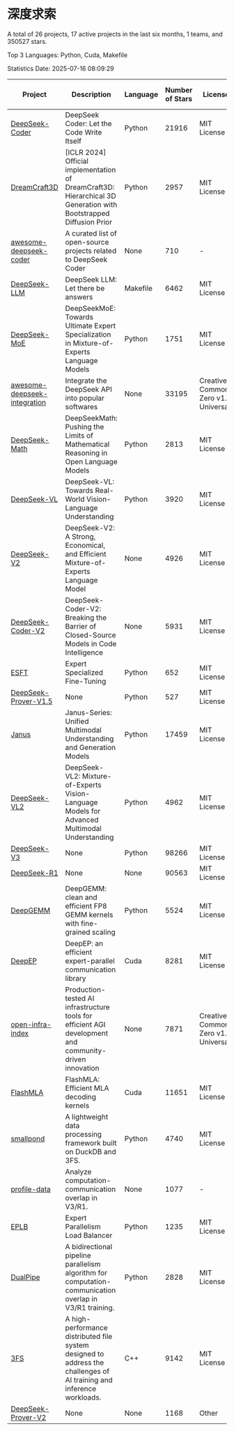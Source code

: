 # 深度求索

A total of 26 projects, 17 active projects in the last six months, 1 teams, and 350527 stars.

Top 3 Languages: Python, Cuda, Makefile

Statistics Date: 2025-07-16 08:09:29

| Project | Description | Language | Number of Stars | License | Creation Date | Last Updated Date | Last Pushed Date |
| --- | --- | --- | --- | --- | --- | --- | --- |
| [DeepSeek-Coder](https://github.com/deepseek-ai/DeepSeek-Coder) | DeepSeek Coder: Let the Code Write Itself | Python | 21916 | MIT License | 2023-10-20 | 2025-07-16 | 2024-05-21 |
| [DreamCraft3D](https://github.com/deepseek-ai/DreamCraft3D) | [ICLR 2024] Official implementation of DreamCraft3D: Hierarchical 3D Generation with Bootstrapped Diffusion Prior | Python | 2957 | MIT License | 2023-10-23 | 2025-07-15 | 2025-04-22 |
| [awesome-deepseek-coder](https://github.com/deepseek-ai/awesome-deepseek-coder) | A curated list of open-source projects related to DeepSeek Coder | None | 710 | - | 2023-11-06 | 2025-07-10 | 2024-04-03 |
| [DeepSeek-LLM](https://github.com/deepseek-ai/DeepSeek-LLM) | DeepSeek LLM: Let there be answers | Makefile | 6462 | MIT License | 2023-11-29 | 2025-07-16 | 2024-02-04 |
| [DeepSeek-MoE](https://github.com/deepseek-ai/DeepSeek-MoE) | DeepSeekMoE: Towards Ultimate Expert Specialization in Mixture-of-Experts Language Models | Python | 1751 | MIT License | 2024-01-02 | 2025-07-16 | 2024-01-16 |
| [awesome-deepseek-integration](https://github.com/deepseek-ai/awesome-deepseek-integration) | Integrate the DeepSeek API into popular softwares | None | 33195 | Creative Commons Zero v1.0 Universal | 2024-01-11 | 2025-07-16 | 2025-05-13 |
| [DeepSeek-Math](https://github.com/deepseek-ai/DeepSeek-Math) | DeepSeekMath: Pushing the Limits of Mathematical Reasoning in Open Language Models | Python | 2813 | MIT License | 2024-02-05 | 2025-07-15 | 2024-04-15 |
| [DeepSeek-VL](https://github.com/deepseek-ai/DeepSeek-VL) | DeepSeek-VL: Towards Real-World Vision-Language Understanding | Python | 3920 | MIT License | 2024-03-07 | 2025-07-15 | 2024-04-24 |
| [DeepSeek-V2](https://github.com/deepseek-ai/DeepSeek-V2) | DeepSeek-V2: A Strong, Economical, and Efficient Mixture-of-Experts Language Model | None | 4926 | MIT License | 2024-04-22 | 2025-07-16 | 2024-09-25 |
| [DeepSeek-Coder-V2](https://github.com/deepseek-ai/DeepSeek-Coder-V2) | DeepSeek-Coder-V2: Breaking the Barrier of Closed-Source Models in Code Intelligence | None | 5931 | MIT License | 2024-06-14 | 2025-07-16 | 2024-09-24 |
| [ESFT](https://github.com/deepseek-ai/ESFT) | Expert Specialized Fine-Tuning | Python | 652 | MIT License | 2024-07-04 | 2025-07-09 | 2025-05-22 |
| [DeepSeek-Prover-V1.5](https://github.com/deepseek-ai/DeepSeek-Prover-V1.5) | None | Python | 527 | MIT License | 2024-08-15 | 2025-07-10 | 2024-08-16 |
| [Janus](https://github.com/deepseek-ai/Janus) | Janus-Series: Unified Multimodal Understanding and Generation Models | Python | 17459 | MIT License | 2024-10-18 | 2025-07-16 | 2025-02-01 |
| [DeepSeek-VL2](https://github.com/deepseek-ai/DeepSeek-VL2) | DeepSeek-VL2: Mixture-of-Experts Vision-Language Models for Advanced Multimodal Understanding | Python | 4962 | MIT License | 2024-12-13 | 2025-07-16 | 2025-02-26 |
| [DeepSeek-V3](https://github.com/deepseek-ai/DeepSeek-V3) | None | Python | 98266 | MIT License | 2024-12-26 | 2025-07-16 | 2025-06-27 |
| [DeepSeek-R1](https://github.com/deepseek-ai/DeepSeek-R1) | None | None | 90563 | MIT License | 2025-01-20 | 2025-07-16 | 2025-06-27 |
| [DeepGEMM](https://github.com/deepseek-ai/DeepGEMM) | DeepGEMM: clean and efficient FP8 GEMM kernels with fine-grained scaling | Python | 5524 | MIT License | 2025-02-13 | 2025-07-16 | 2025-07-02 |
| [DeepEP](https://github.com/deepseek-ai/DeepEP) | DeepEP: an efficient expert-parallel communication library | Cuda | 8281 | MIT License | 2025-02-17 | 2025-07-16 | 2025-07-16 |
| [open-infra-index](https://github.com/deepseek-ai/open-infra-index) | Production-tested AI infrastructure tools for efficient AGI development and community-driven innovation | None | 7871 | Creative Commons Zero v1.0 Universal | 2025-02-21 | 2025-07-16 | 2025-05-15 |
| [FlashMLA](https://github.com/deepseek-ai/FlashMLA) | FlashMLA: Efficient MLA decoding kernels | Cuda | 11651 | MIT License | 2025-02-21 | 2025-07-15 | 2025-04-29 |
| [smallpond](https://github.com/deepseek-ai/smallpond) | A lightweight data processing framework built on DuckDB and 3FS. | Python | 4740 | MIT License | 2025-02-24 | 2025-07-15 | 2025-03-05 |
| [profile-data](https://github.com/deepseek-ai/profile-data) | Analyze computation-communication overlap in V3/R1. | None | 1077 | - | 2025-02-26 | 2025-07-16 | 2025-03-21 |
| [EPLB](https://github.com/deepseek-ai/EPLB) | Expert Parallelism Load Balancer | Python | 1235 | MIT License | 2025-02-26 | 2025-07-16 | 2025-03-24 |
| [DualPipe](https://github.com/deepseek-ai/DualPipe) | A bidirectional pipeline parallelism algorithm for computation-communication overlap in V3/R1 training. | Python | 2828 | MIT License | 2025-02-26 | 2025-07-15 | 2025-03-10 |
| [3FS](https://github.com/deepseek-ai/3FS) |  A high-performance distributed file system designed to address the challenges of AI training and inference workloads.  | C++ | 9142 | MIT License | 2025-02-27 | 2025-07-15 | 2025-06-17 |
| [DeepSeek-Prover-V2](https://github.com/deepseek-ai/DeepSeek-Prover-V2) | None | None | 1168 | Other | 2025-04-30 | 2025-07-15 | 2025-04-30 |
